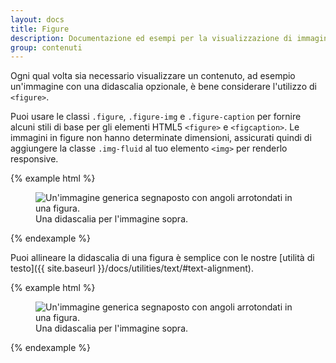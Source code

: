 ```yaml
---
layout: docs
title: Figure
description: Documentazione ed esempi per la visualizzazione di immagini e testo correlati con il componente figure.
group: contenuti
---
```


Ogni qual volta sia necessario visualizzare un contenuto, ad esempio un'immagine con una didascalia opzionale, è bene considerare l'utilizzo di `<figure>`.

Puoi usare le classi `.figure`, `.figure-img` e `.figure-caption` per fornire alcuni stili di base per gli elementi HTML5 `<figure>` e `<figcaption>`. Le immagini in figure non hanno determinate dimensioni, assicurati quindi di aggiungere la classe `.img-fluid` al tuo elemento `<img>` per renderlo responsive.

{% example html %}
<figure class="figure">
  <img data-src="holder.js/400x300" class="figure-img img-fluid rounded" alt="Un'immagine generica segnaposto con angoli arrotondati in una figura.">
  <figcaption class="figure-caption">Una didascalia per l'immagine sopra.</figcaption>
</figure>
{% endexample %}

Puoi allineare la didascalia di una figura è semplice con le nostre [utilità di testo]({{ site.baseurl }}/docs/utilities/text/#text-alignment).

{% example html %}
<figure class="figure">
  <img data-src="holder.js/400x300" class="figure-img img-fluid rounded" alt="Un'immagine generica segnaposto con angoli arrotondati in una figura.">
  <figcaption class="figure-caption text-right">Una didascalia per l'immagine sopra.</figcaption>
</figure>
{% endexample %}
